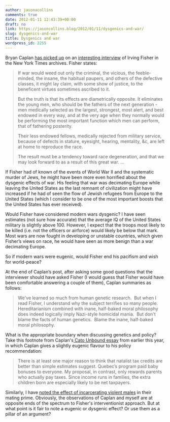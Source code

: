 ```yaml
---
author: jasonacollins
comments: true
date: 2012-01-11 12:43:39+00:00
draft: no
link: https://jasoncollins.blog/2012/01/11/dysgenics-and-war/
slug: dysgenics-and-war
title: Dysgenics and war
wordpress_id: 2255
---
```


Bryan Caplan [has picked up](http://econlog.econlib.org/archives/2012/01/the_demented_pa.html) on an [interesting interview](http://query.nytimes.com/mem/archive-free/pdf?res=F50F11FB3C5D17738DDDAC0A94DF405B858DF1D3) of Irving Fisher in the New York Times archives. Fisher states:


<blockquote>If war would weed out only the criminal, the vicious, the feeble-minded, the insane, the habitual paupers, and others of the defective classes, it might lay claim, with some show of justice, to the beneficent virtues sometimes ascribed to it.

But the truth is that its effects are diametrically opposite. It eliminates the young men, who should be the fathers of the next generation - men medically selected as the largest, strongest, most alert, and best endowed in every way, and at the very age when they normally would be performing the most important function which men can perform, that of fathering posterity.

Their less endowed fellows, medically rejected from military service, because of defects in stature, eyesight, hearing, mentality, &c, are left at home to reproduce the race.

The result must be a tendency toward race degeneration, and that we may look forward to as a result of this great war. ...</blockquote>


If Fisher had of known of the events of World War II and the systematic murder of Jews, he might have been more even horrified about the dysgenic effects of war. His feeling that war was decimating Europe while leaving the United States as the last remnant of civilization might have increased if he had of seen the flow of Jewish refugees from Europe to the United States (which I consider to be one of the most important boosts that the United States has ever received).

Would Fisher have considered modern wars dysgenic? I have seen estimates (not sure how accurate) that the average IQ of the United States military is slightly above 100. However, I expect that the troops most likely to be killed (i.e. not the officers or airforce) would likely be below that mark. Most wars are now fought in developing or unstable countries, which given Fisher’s views on race, he would have seen as more benign than a war decimating Europe.

So if modern wars were eugenic, would Fisher end his pacifism and wish for world-peace?

At the end of Caplan’s post, after asking some good questions that the interviewer should have asked Fisher (I would guess that Fisher would have been comfortable answering a couple of them), Caplan summaries as follows:


<blockquote>We've learned so much from human genetic research.  But when I read Fisher, I understand why the subject terrifies so many people.  Hereditarianism combined with inane, half-baked moral philosophy does indeed logically imply Nazi-style homicidal mania.  But don't blame the facts of human genetics.  Blame the inane, half-baked moral philosophy.</blockquote>


What is the appropriate boundary when discussing genetics and policy? Take this footnote from Caplan's[ Cato Unbound essay](http://www.cato-unbound.org/2011/05/02/bryan-caplan/population-fertility-and-liberty) from earlier this year, in which Caplan gives a slightly eugenic flavour to his policy recommendation:


<blockquote>There is at least one major reason to think that natalist tax credits are better than simple estimates suggest. Quebec’s program paid baby bonuses to everyone. My proposal, in contrast, only rewards parents who actually pay taxes. Since income runs in families, the extra children born are especially likely to be net taxpayers.</blockquote>


Similarly, I have [noted the effect of incarcerating violent males](https://jasoncollins.blog/2011/06/crime-and-biology/) in their mating prime. Obviously, the observations of Caplan and myself are at opposite ends of the spectrum to Fisher's interventionist approach. But at what point is it fair to note a eugenic or dysgenic effect? Or use them as a pillar of an argument?
